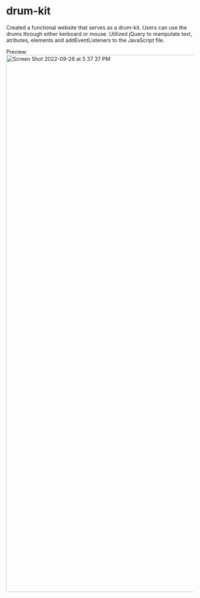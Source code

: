 # drum-kit
Created a functional website that serves as a drum-kit.
Users can use the drums through either kerboard or mouse. 
Utilized jQuery to manipulate text, atributes, elements and addEventListeners to the JavaScript file. 

Preview: <img width="1440" alt="Screen Shot 2022-09-28 at 5 37 37 PM" src="https://user-images.githubusercontent.com/109850604/192893440-1236aac5-20b6-4d5d-a7b7-3fcf67c55e43.png">

